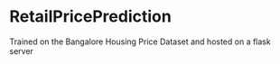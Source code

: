 # RetailPricePrediction
Trained on the Bangalore Housing Price Dataset and hosted on a flask server
